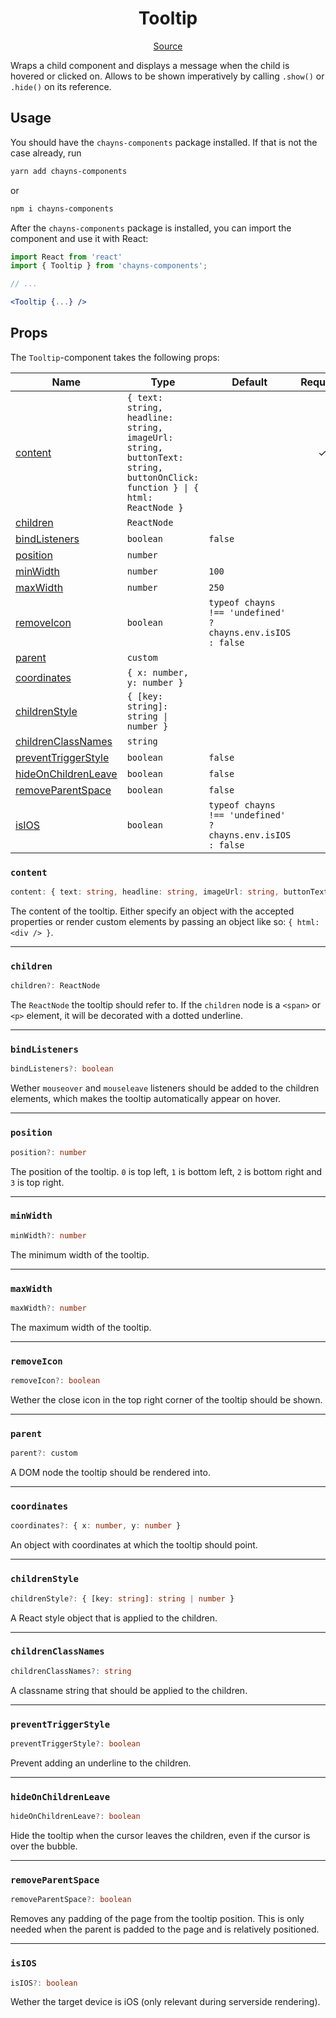<h1 align="center">Tooltip</h1>

<p align="center">
    <a href="src/react-chayns-tooltip/component/Tooltip.jsx">Source</a>
</p>

Wraps a child component and displays a message when the child is hovered or
clicked on. Allows to be shown imperatively by calling `.show()` or `.hide()` on
its reference.

## Usage

You should have the `chayns-components` package installed. If that is not the
case already, run

```bash
yarn add chayns-components
```

or

```bash
npm i chayns-components
```

After the `chayns-components` package is installed, you can import the component
and use it with React:

```jsx
import React from 'react'
import { Tooltip } from 'chayns-components';

// ...

<Tooltip {...} />
```

## Props

The `Tooltip`-component takes the following props:

| Name                                        | Type                                                                                                                       | Default                                                    | Required |
| ------------------------------------------- | -------------------------------------------------------------------------------------------------------------------------- | ---------------------------------------------------------- | :------: |
| [content](#content)                         | `{ text: string, headline: string, imageUrl: string, buttonText: string, buttonOnClick: function } \| { html: ReactNode }` |                                                            |    ✓     |
| [children](#children)                       | `ReactNode`                                                                                                                |                                                            |          |
| [bindListeners](#bindlisteners)             | `boolean`                                                                                                                  | `false`                                                    |          |
| [position](#position)                       | `number`                                                                                                                   |                                                            |          |
| [minWidth](#minwidth)                       | `number`                                                                                                                   | `100`                                                      |          |
| [maxWidth](#maxwidth)                       | `number`                                                                                                                   | `250`                                                      |          |
| [removeIcon](#removeicon)                   | `boolean`                                                                                                                  | `typeof chayns !== 'undefined' ? chayns.env.isIOS : false` |          |
| [parent](#parent)                           | `custom`                                                                                                                   |                                                            |          |
| [coordinates](#coordinates)                 | `{ x: number, y: number }`                                                                                                 |                                                            |          |
| [childrenStyle](#childrenstyle)             | `{ [key: string]: string \| number }`                                                                                      |                                                            |          |
| [childrenClassNames](#childrenclassnames)   | `string`                                                                                                                   |                                                            |          |
| [preventTriggerStyle](#preventtriggerstyle) | `boolean`                                                                                                                  | `false`                                                    |          |
| [hideOnChildrenLeave](#hideonchildrenleave) | `boolean`                                                                                                                  | `false`                                                    |          |
| [removeParentSpace](#removeparentspace)     | `boolean`                                                                                                                  | `false`                                                    |          |
| [isIOS](#isios)                             | `boolean`                                                                                                                  | `typeof chayns !== 'undefined' ? chayns.env.isIOS : false` |          |

### `content`

```ts
content: { text: string, headline: string, imageUrl: string, buttonText: string, buttonOnClick: function } | { html: ReactNode }
```

The content of the tooltip. Either specify an object with the accepted
properties or render custom elements by passing an object like so:
`{ html: <div /> }`.

---

### `children`

```ts
children?: ReactNode
```

The `ReactNode` the tooltip should refer to. If the `children` node is a
`<span>` or `<p>` element, it will be decorated with a dotted underline.

---

### `bindListeners`

```ts
bindListeners?: boolean
```

Wether `mouseover` and `mouseleave` listeners should be added to the children
elements, which makes the tooltip automatically appear on hover.

---

### `position`

```ts
position?: number
```

The position of the tooltip. `0` is top left, `1` is bottom left, `2` is bottom
right and `3` is top right.

---

### `minWidth`

```ts
minWidth?: number
```

The minimum width of the tooltip.

---

### `maxWidth`

```ts
maxWidth?: number
```

The maximum width of the tooltip.

---

### `removeIcon`

```ts
removeIcon?: boolean
```

Wether the close icon in the top right corner of the tooltip should be shown.

---

### `parent`

```ts
parent?: custom
```

A DOM node the tooltip should be rendered into.

---

### `coordinates`

```ts
coordinates?: { x: number, y: number }
```

An object with coordinates at which the tooltip should point.

---

### `childrenStyle`

```ts
childrenStyle?: { [key: string]: string | number }
```

A React style object that is applied to the children.

---

### `childrenClassNames`

```ts
childrenClassNames?: string
```

A classname string that should be applied to the children.

---

### `preventTriggerStyle`

```ts
preventTriggerStyle?: boolean
```

Prevent adding an underline to the children.

---

### `hideOnChildrenLeave`

```ts
hideOnChildrenLeave?: boolean
```

Hide the tooltip when the cursor leaves the children, even if the cursor is over
the bubble.

---

### `removeParentSpace`

```ts
removeParentSpace?: boolean
```

Removes any padding of the page from the tooltip position. This is only needed
when the parent is padded to the page and is relatively positioned.

---

### `isIOS`

```ts
isIOS?: boolean
```

Wether the target device is iOS (only relevant during serverside rendering).
